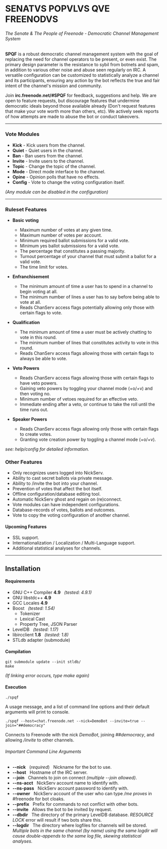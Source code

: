 
# SENATVS POPVLVS QVE FREENODVS
###### The Senate & The People of Freenode - Democratic Channel Management System

**SPQF** is a robust democratic channel management system with the goal of 
replacing the need for channel operators to be present, or even exist. 
The primary design parameter is the resistance to sybil from botnets and 
spam, in addition to various other noise and abuse seen regularly on IRC.
A versatile configuration can be customized to statistically analyze a channel and
its participants, ensuring any action by the bot reflects the true and fair
intent of the channel's mission and community.

Join **irc.freenode.net/#SPQF** for feedback, suggestions and help.
We are open to feature requests, but discourage features that undermine democratic
ideals beyond those available already (Don't request features that make your vote worth more
than others, etc). We actively seek reports of how attempts are made to abuse the bot
or conduct takeovers.


----


### Vote Modules
* **Kick** - Kick users from the channel.
* **Quiet** - Quiet users in the channel.
* **Ban** - Ban users from the channel.
* **Invite** - Invite users to the channel.
* **Topic** - Change the topic of the channel.
* **Mode** - Direct mode interface to the channel.
* **Opine** - Opinion polls that have no effects.
* **Config** - Vote to change the voting configuration itself.


*(Any module can be disabled in the configuration)*


----


### Ruleset Features
* **Basic voting**
    * Maximum number of votes at any given time.
    * Maximum number of votes per account.
    * Minimum required ballot submissions for a valid vote.
    * Minimum yes ballot submissions for a valid vote.
    * The percentage that constitutes a passing majority.
    * Turnout percentage of your channel that must submit a ballot for a valid vote.
    * The time limit for votes.


* **Enfranchisement**
    * The minimum amount of time a user has to spend in a channel to begin voting at all.
    * The minimum number of lines a user has to say before being able to vote at all.
    * Reads ChanServ access flags potentially allowing only those with certain flags to vote.


* **Qualification**
    * The minimum amount of time a user must be actively chatting to vote in this round.
    * The minimum number of lines that constitutes activity to vote in this round.
    * Reads ChanServ access flags allowing those with certain flags to always be able to vote.


* **Veto Powers**
    * Reads ChanServ access flags allowing those with certain flags to have veto powers.
    * Gaining veto powers by toggling your channel mode (+o/+v) and then voting no.
    * Minimum number of vetoes required for an effective veto.
    * Immediate ending after a veto, or continue to take the roll until the time runs out.


* **Speaker Powers**
    * Reads ChanServ access flags allowing only those with certain flags to create votes.
    * Granting vote creation power by toggling a channel mode (+o/+v).


*see: help/config for detailed information.*


### Other Features


* Only recognizes users logged into NickServ.
* Ability to cast secret ballots via private message.
* Ability to /invite the bot into your channel.
* Prevention of votes that affect the bot itself.
* Offline configuration/database editing tool.
* Automatic NickServ ghost and regain on (re)connect.
* Vote modules can have independent configurations.
* Database-records of votes, ballots and outcomes.
* Vote to copy the voting configuration of another channel.


#### Upcoming Features

* SSL support.
* Internationalization / Localization / Multi-Language support. 
* Additional statistical analyses for channels.

----


## Installation


#### Requirements

* GNU C++ Compiler **4.9** &nbsp; *(tested: 4.9.1)*
* GNU libstdc++ **4.9** 
* GCC Locales **4.9**
* Boost &nbsp; *(tested: 1.54)*
    * Tokenizer
    * Lexical Cast
    * Property Tree, JSON Parser
* LevelDB &nbsp; *(tested: 1.17)*
* libircclient **1.8** &nbsp; *(tested: 1.8)*
* STLdb adapter (submodule)


#### Compilation

	git submodule update --init stldb/
	make

*(If linking error occurs, type make again)*


#### Execution

	./spqf

A usage message, and a list of command line options and their default arguments will print to console.

	./spqf --host=chat.freenode.net --nick=DemoBot --invite=true --join="##democracy"

Connects to Freenode with the nick *DemoBot*, joining *##democracy*, and allowing */invite* to other
channels.


###### Important Command Line Arguments
* **--nick** &nbsp; (*required*) &nbsp; Nickname for the bot to use.
* **--host** &nbsp; Hostname of the IRC server.
* **--join** &nbsp; Channels to join on connect *(multiple --join allowed)*.
* **--ns-acct** &nbsp; NickServ account name to identify with.
* **--ns-pass** &nbsp; NickServ account password to identify with.
* **--owner** &nbsp; NickServ account of the user who can type */me proves* in #freenode for bot cloaks. 
* **--prefix** &nbsp; Prefix for commands to not conflict with other bots.
* **--invite** &nbsp; Allows the bot to be invited by request.
* **--dbdir** &nbsp; The directory of the primary LevelDB database. *RESOURCE LOCK* error will result if two bots share this.
* **--logdir** &nbsp; The directory where logfiles for channels will be stored. *Multiple bots in the same channel (by name) using the same logdir will cause double-appends to the same log file, skewing statistical analyses.*
